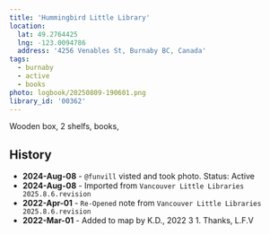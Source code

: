 ```yaml
---
title: 'Hummingbird Little Library'
location:
  lat: 49.2764425
  lng: -123.0094786
  address: '4256 Venables St, Burnaby BC, Canada'
tags:
  - burnaby
  - active
  - books
photo: logbook/20250809-190601.png
library_id: '00362'
---
```


Wooden box, 2 shelfs, books,

## History

- **2024-Aug-08** - `@funvill` visted and took photo. Status: Active
- **2024-Aug-08** - Imported from `Vancouver Little Libraries 2025.8.6.revision`
- **2022-Apr-01** - `Re-Opened` note from `Vancouver Little Libraries 2025.8.6.revision`
- **2022-Mar-01** - Added to map by K.D., 2022 3 1. Thanks, L.F.V
